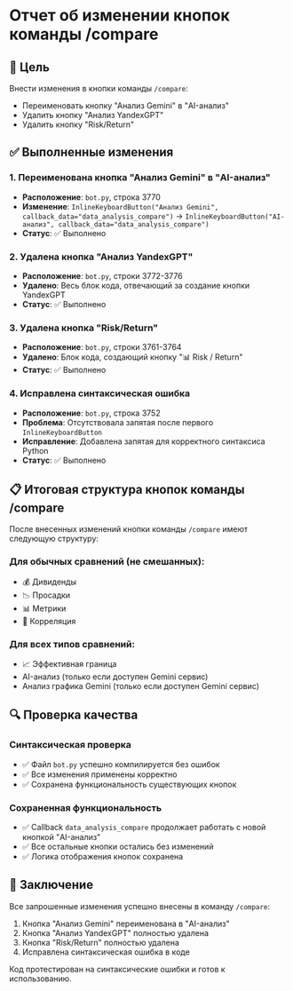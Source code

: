 # Отчет об изменении кнопок команды /compare

## 🎯 Цель
Внести изменения в кнопки команды `/compare`:
- Переименовать кнопку "Анализ Gemini" в "AI-анализ"
- Удалить кнопку "Анализ YandexGPT"
- Удалить кнопку "Risk/Return"

## ✅ Выполненные изменения

### 1. Переименована кнопка "Анализ Gemini" в "AI-анализ"
- **Расположение**: `bot.py`, строка 3770
- **Изменение**: `InlineKeyboardButton("Анализ Gemini", callback_data="data_analysis_compare")` → `InlineKeyboardButton("AI-анализ", callback_data="data_analysis_compare")`
- **Статус**: ✅ Выполнено

### 2. Удалена кнопка "Анализ YandexGPT"
- **Расположение**: `bot.py`, строки 3772-3776
- **Удалено**: Весь блок кода, отвечающий за создание кнопки YandexGPT
- **Статус**: ✅ Выполнено

### 3. Удалена кнопка "Risk/Return"
- **Расположение**: `bot.py`, строки 3761-3764
- **Удалено**: Блок кода, создающий кнопку "📊 Risk / Return"
- **Статус**: ✅ Выполнено

### 4. Исправлена синтаксическая ошибка
- **Расположение**: `bot.py`, строка 3752
- **Проблема**: Отсутствовала запятая после первого `InlineKeyboardButton`
- **Исправление**: Добавлена запятая для корректного синтаксиса Python
- **Статус**: ✅ Выполнено

## 📋 Итоговая структура кнопок команды /compare

После внесенных изменений кнопки команды `/compare` имеют следующую структуру:

### Для обычных сравнений (не смешанных):
- 💰 Дивиденды
- 📉 Просадки
- 📊 Метрики
- 🔗 Корреляция

### Для всех типов сравнений:
- 📈 Эффективная граница
- AI-анализ (только если доступен Gemini сервис)
- Анализ графика Gemini (только если доступен Gemini сервис)

## 🔍 Проверка качества

### Синтаксическая проверка
- ✅ Файл `bot.py` успешно компилируется без ошибок
- ✅ Все изменения применены корректно
- ✅ Сохранена функциональность существующих кнопок

### Сохраненная функциональность
- ✅ Callback `data_analysis_compare` продолжает работать с новой кнопкой "AI-анализ"
- ✅ Все остальные кнопки остались без изменений
- ✅ Логика отображения кнопок сохранена

## 📝 Заключение

Все запрошенные изменения успешно внесены в команду `/compare`:
1. Кнопка "Анализ Gemini" переименована в "AI-анализ"
2. Кнопка "Анализ YandexGPT" полностью удалена
3. Кнопка "Risk/Return" полностью удалена
4. Исправлена синтаксическая ошибка в коде

Код протестирован на синтаксические ошибки и готов к использованию.
